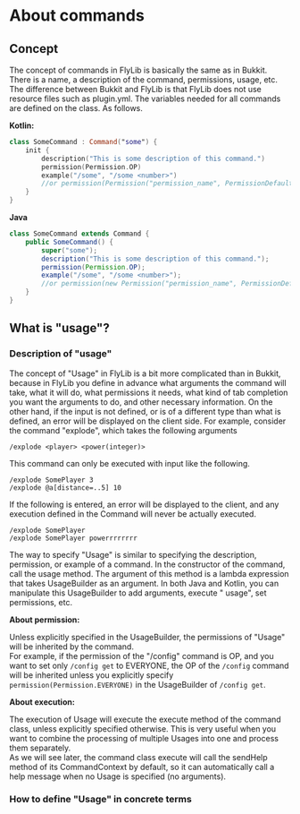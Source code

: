 # About commands

## Concept

The concept of commands in FlyLib is basically the same as in Bukkit. There is a name, a description of the command,
permissions, usage, etc. The difference between Bukkit and FlyLib is that FlyLib does not use resource files such as
plugin.yml. The variables needed for all commands are defined on the class. As follows.

**Kotlin:**

```kotlin
class SomeCommand : Command("some") {
    init {
        description("This is some description of this command.")
        permission(Permission.OP)
        example("/some", "/some <number>")
        //or permission(Permission("permission_name", PermissionDefault.TRUE))
    }
}
```

**Java**

```java
class SomeCommand extends Command {
    public SomeCommand() {
        super("some");
        description("This is some description of this command.");
        permission(Permission.OP);
        example("/some", "/some <number>");
        //or permission(new Permission("permission_name", PermissionDefault.TRUE));
    }
}
```

## What is "usage"?

### Description of "usage"

The concept of "Usage" in FlyLib is a bit more complicated than in Bukkit, because in FlyLib you define in advance what
arguments the command will take, what it will do, what permissions it needs, what kind of tab completion you want the
arguments to do, and other necessary information. On the other hand, if the input is not defined, or is of a different
type than what is defined, an error will be displayed on the client side. For example, consider the command "explode",
which takes the following arguments

```
/explode <player> <power(integer)>
```

This command can only be executed with input like the following.

```
/explode SomePlayer 3
/explode @a[distance=..5] 10
```

If the following is entered, an error will be displayed to the client, and any execution defined in the Command will
never be actually executed.

```
/explode SomePlayer
/explode SomePlayer powerrrrrrrr
```

The way to specify "Usage" is similar to specifying the description, permission, or example of a command. In the
constructor of the command, call the usage method. The argument of this method is a lambda expression that takes
UsageBuilder as an argument. In both Java and Kotlin, you can manipulate this UsageBuilder to add arguments, execute "
usage", set permissions, etc.

**About permission:**

Unless explicitly specified in the UsageBuilder, the permissions of "Usage" will be inherited by the command.   
For example, if the permission of the "/config" command is OP, and you want to set only `/config get` to EVERYONE, the
OP of the `/config` command will be inherited unless you explicitly specify `permission(Permission.EVERYONE)` in the
UsageBuilder of `/config get`.

**About execution:**

The execution of Usage will execute the execute method of the command class, unless explicitly specified otherwise. This
is very useful when you want to combine the processing of multiple Usages into one and process them separately.  
As we will see later, the command class execute will call the sendHelp method of its CommandContext by default, so it
can automatically call a help message when no Usage is specified (no arguments).

### How to define "Usage" in concrete terms
